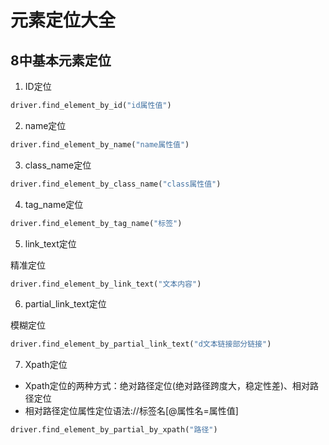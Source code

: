 # 元素定位大全
## 8中基本元素定位
1. ID定位
```python
driver.find_element_by_id("id属性值")
```
2. name定位
```python
driver.find_element_by_name("name属性值")
```
3. class_name定位
```python
driver.find_element_by_class_name("class属性值")
```
4. tag_name定位
```python
driver.find_element_by_tag_name("标签")
```
5. link_text定位

精准定位
```python
driver.find_element_by_link_text("文本内容")
```
6. partial_link_text定位

模糊定位
```python
driver.find_element_by_partial_link_text("d文本链接部分链接")
```
7. Xpath定位

- Xpath定位的两种方式：绝对路径定位(绝对路径跨度大，稳定性差)、相对路径定位
 - 相对路径定位属性定位语法://标签名[@属性名=属性值]
 ```python
driver.find_element_by_partial_by_xpath("路径")
```
